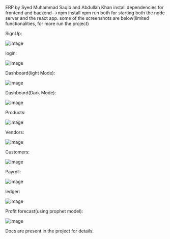 ERP by Syed Muhammad Saqib and Abdullah Khan
install dependencies for frontend and backend-->npm install
npm run both for starting both the node server and the react app.
some of the screenshots are below(limited functionalities, for more run the project)

SignUp:

![image](https://github.com/SyedMSaqib/erp-system/assets/85156814/bd8db16e-0b76-4942-b279-ecc223286fc7)

login:

![image](https://github.com/SyedMSaqib/erp-system/assets/85156814/933abb5d-2901-432f-b57a-b952eef73f78)

Dashboard(light Mode):

![image](https://github.com/SyedMSaqib/erp-system/assets/85156814/0b44e44e-2aa2-4b7c-aacd-b387e1f43be8)


Dashboard(Dark Mode):

![image](https://github.com/SyedMSaqib/erp-system/assets/85156814/5f5bd294-3e6b-4de8-bc27-9997be83dac3)


Products:

![image](https://github.com/SyedMSaqib/erp-system/assets/85156814/e2bce619-fef3-488c-994c-78e74133f771)


Vendors:

![image](https://github.com/SyedMSaqib/erp-system/assets/85156814/7155de53-58ec-4cca-8bb3-85558cddc42c)


Customers:

![image](https://github.com/SyedMSaqib/erp-system/assets/85156814/8f5a395b-339e-4efa-b10c-0d40e00790f8)


Payroll:

![image](https://github.com/SyedMSaqib/erp-system/assets/85156814/cf32f4b4-5645-4825-9ff3-af2645f5a02b)

ledger:

![image](https://github.com/SyedMSaqib/erp-system/assets/85156814/0579a4b2-64a6-46fb-b488-5ab4254dc7fa)


Profit forecast(using prophet model):

![image](https://github.com/SyedMSaqib/erp-system/assets/85156814/8998fe4a-bf5d-4f5c-b5e1-68690ba76c50)


Docs are present in the project for details.



